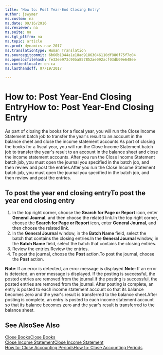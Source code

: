 ```yaml
---
title: 'How to: Post Year-End Closing Entry'
author: jswymer
ms.custom: na
ms.date: 09/16/2016
ms.reviewer: na
ms.suite: na
ms.tgt_pltfrm: na
ms.topic: article
ms.prod: dynamics-nav-2017
ms.translationtype: Human Translation
ms.sourcegitcommit: 6b60b1344a1e18ad91863046110df880f75f7c04
ms.openlocfilehash: fe32ee973c90ba857852ae092acf03db09e648ee
ms.contentlocale: en-ca
ms.lasthandoff: 07/19/2017

---
```

# <a name="how-to-post-year-end-closing-entry"></a><span data-ttu-id="9f7ba-102">How to: Post Year-End Closing Entry</span><span class="sxs-lookup"><span data-stu-id="9f7ba-102">How to: Post Year-End Closing Entry</span></span>
<span data-ttu-id="9f7ba-103">As part of closing the books for a fiscal year, you will run the Close Income Statement batch job to transfer the year's result to an account in the balance sheet and close the income statement accounts.</span><span class="sxs-lookup"><span data-stu-id="9f7ba-103">As part of closing the books for a fiscal year, you will run the Close Income Statement batch job to transfer the year's result to an account in the balance sheet and close the income statement accounts.</span></span> <span data-ttu-id="9f7ba-104">After you run the Close Income Statement batch job, you must open the journal you specified in the batch job, and then review and post the entries.</span><span class="sxs-lookup"><span data-stu-id="9f7ba-104">After you run the Close Income Statement batch job, you must open the journal you specified in the batch job, and then review and post the entries.</span></span>

## <a name="to-post-the-year-end-closing-entry"></a><span data-ttu-id="9f7ba-105">To post the year end closing entry</span><span class="sxs-lookup"><span data-stu-id="9f7ba-105">To post the year end closing entry</span></span>
1. <span data-ttu-id="9f7ba-106">In the top right corner, choose the **Search for Page or Report** icon, enter **General Journal**, and then choose the related link.</span><span class="sxs-lookup"><span data-stu-id="9f7ba-106">In the top right corner, choose the **Search for Page or Report** icon, enter **General Journal**, and then choose the related link.</span></span>
2. <span data-ttu-id="9f7ba-107">In the **General Journal** window, in the **Batch Name** field, select the batch that contains the closing entries.</span><span class="sxs-lookup"><span data-stu-id="9f7ba-107">In the **General Journal** window, in the **Batch Name** field, select the batch that contains the closing entries.</span></span>
3. <span data-ttu-id="9f7ba-108">Review the entries.</span><span class="sxs-lookup"><span data-stu-id="9f7ba-108">Review the entries.</span></span>
4. <span data-ttu-id="9f7ba-109">To post the journal, choose the **Post** action.</span><span class="sxs-lookup"><span data-stu-id="9f7ba-109">To post the journal, choose the **Post** action.</span></span>

<span data-ttu-id="9f7ba-110">**Note**: If an error is detected, an error message is displayed.</span><span class="sxs-lookup"><span data-stu-id="9f7ba-110">**Note**: If an error is detected, an error message is displayed.</span></span> <span data-ttu-id="9f7ba-111">If the posting is successful, the posted entries are removed from the journal.</span><span class="sxs-lookup"><span data-stu-id="9f7ba-111">If the posting is successful, the posted entries are removed from the journal.</span></span> <span data-ttu-id="9f7ba-112">After posting is complete, an entry is posted to each income statement account so that its balance becomes zero and the year's result is transferred to the balance sheet.</span><span class="sxs-lookup"><span data-stu-id="9f7ba-112">After posting is complete, an entry is posted to each income statement account so that its balance becomes zero and the year's result is transferred to the balance sheet.</span></span>

## <a name="see-also"></a><span data-ttu-id="9f7ba-113">See Also</span><span class="sxs-lookup"><span data-stu-id="9f7ba-113">See Also</span></span>
[<span data-ttu-id="9f7ba-114">Close Books</span><span class="sxs-lookup"><span data-stu-id="9f7ba-114">Close Books</span></span>](year-close-books.md)  
[<span data-ttu-id="9f7ba-115">Close Income Statement</span><span class="sxs-lookup"><span data-stu-id="9f7ba-115">Close Income Statement</span></span>](year-close-income-statement.md)  
[<span data-ttu-id="9f7ba-116">How to: Close Accounting Periods</span><span class="sxs-lookup"><span data-stu-id="9f7ba-116">How to: Close Accounting Periods</span></span>](year-close-account-periods.md)  
